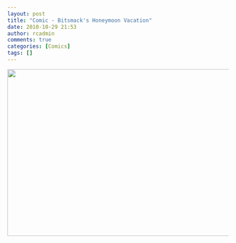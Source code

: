 ```yaml
---
layout: post
title: "Comic - Bitsmack's Honeymoon Vacation"
date: 2010-10-29 21:53
author: rcadmin
comments: true
categories: [Comics]
tags: []
---
```

<a href="http://bitsmack.com/wp/2010/10/29/comic-bitsmack…ymoon-vacation/"><img src="http://bitsmack.com/wp/wp-content/uploads/2010/10/20101029.jpg" alt="" title="Talk to you later, I'm going into a land of fantasy! " width="680" height="380" class="alignnone size-full wp-image-2079" /></a>
